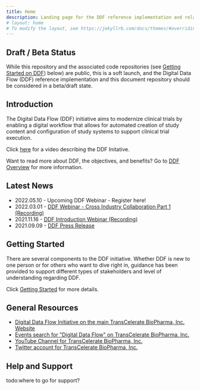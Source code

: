 ```yaml
---
title: Home
description: Landing page for the DDF reference implementation and related information
# layout: home
# To modify the layout, see https://jekyllrb.com/docs/themes/#overriding-theme-defaults
---
```

## Draft / Beta Status

While this repository and the associated code repositories (see [Getting Started on DDF](#getting-started-on-ddf)) below) are public, this is a soft launch, and the Digital Data Flow (DDF) reference implementation and this document repository should be considered in a beta/draft state.

## Introduction

The Digital Data Flow (DDF) initiative aims to modernize clinical trials by enabling a digital workflow that allows for automated creation of study content and configuration of study systems to support clinical trial execution. 

Click [here](https://www.youtube.com/watch?v=082onW7jhe4) for a video describing the DDF Initative.

Want to read more about DDF, the objectives, and benefits?  Go to [DDF Overview](overview.md) for more information.

## Latest News

- 2022.05.10 - Upcoming DDF Webinar - Register here!
- 2022.03.01 - [DDF Webinar - Cross Industry Collaboration Part 1 (Recording)](https://www.youtube.com/watch?v=O6qqTSz8ls0)
- 2021.11.16 - [DDF Introduction Webinar (Recording)](https://www.youtube.com/watch?v=pfTI7aBMv0Y)
- 2021.09.09 - [DDF Press Release](https://www.businesswire.com/news/home/20210909005612/en/TransCelerate-BioPharma-Commences-Collaborative-Development-of-a-Novel-Digital-Data-Flow-Solution-for-Study-Start-Up)

## Getting Started

There are several components to the DDF initiative. Whether DDF is new to one person or for others who want to dive right in, guidance has been provided to support different types of stakeholders and level of understanding regarding DDF.

Click [Getting Started](getting_started.md) for more details.

## General Resources

- [Digital Data Flow Initiative on the main TransCelerate BioPharma, Inc. Website](https://www.transceleratebiopharmainc.com/initiatives/digital-data-flow/)
- [Events search for "Digital Data Flow" on TransCelerate BioPharma, Inc.](https://www.transceleratebiopharmainc.com/?s=digital%20data%20flow&submit=submit)
- [YouTube Channel for TransCelerate BioPharma, Inc.](https://www.youtube.com/channel/UC9S20EmzIBGJJ70utCrtNBQ/videos)
- [Twitter account for TransCelerate BioPharma, Inc.](https://twitter.com/transcelerate)

## Help and Support

todo:where to go for support?
